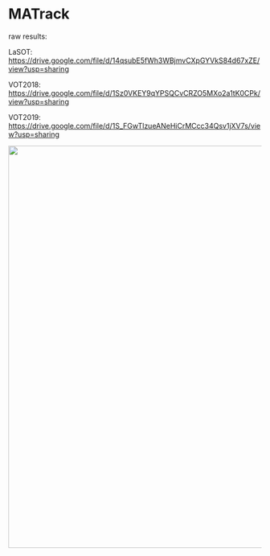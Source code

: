 # MATrack

raw results:

LaSOT: https://drive.google.com/file/d/14qsubE5fWh3WBjmvCXpGYVkS84d67xZE/view?usp=sharing

VOT2018: https://drive.google.com/file/d/1Sz0VKEY9qYPSQCvCRZO5MXo2a1tK0CPk/view?usp=sharing

VOT2019: https://drive.google.com/file/d/1S_FGwTlzueANeHiCrMCcc34Qsv1jXV7s/view?usp=sharing

<div align="left">
  <img src="demo/ocean1.gif" width="800px" />
  <!-- <p>Example SiamFC, SiamRPN and SiamMask outputs.</p> -->
</div>
